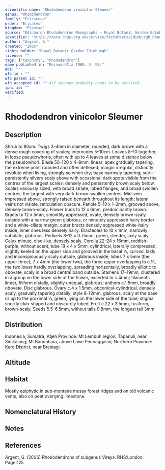 ```yaml
---
scientific name: "Rhododendron vinicolor Sleumer"
genus: "Rhododendron"
family: "Ericaceae"
order: "Ericales"
kingdom: "Plantae"
source: "Edinburgh Rhododendron Monographs – Royal Botanic Garden Edinburgh"
identifier: "https://data.rbge.org.uk/service/factsheets/Edinburgh_Rhododendron_Monographs.xhtml"
author: "Argent, G."
created: "2006"
rights holder: "Royal Botanic Garden Edinburgh"
license: ""
tags: ["taxonomy", "Rhododendron"]
name published in: "Reinwardtia 1960. 5: 98."
doi: ""
wfo id : ""
wfo parent id: ""
wfo accepted id: "" #if synonym probably needs to be archived.                      
ipni id: ""
verified:
---
```


                       

# Rhododendron vinicolor Sleumer

## Description
Shrub to 80cm. Twigs 3–4mm in diameter, rounded, dark brown with a dense rough covering of scales; internodes 5–10cm. Leaves 8–10 together, in loose pseudo­whorls, often with up to 4 leaves at some distance below the pseudowhorl. Blade 50–120 x 4–8mm, linear; apex gradually tapering, the extreme point rounded and often deflexed; margin irregular, distinctly revolute when living, strongly so when dry; base narrowly tapering; sub-­persistently silvery scaly above with occasional dark spots visible from the centres of the largest scales; densely and persistently brown scaly below. Scales variously sized, with broad striate, lobed flanges, and broad swollen centres; the largest with very dark brown swollen centres. Mid-vein impressed above, strongly raised beneath throughout its length; lateral veins not visible, reticulation obscure. Petiole 5–10 x 1–2mm, grooved above, densely brown-scaly. Flower buds to 12 x 6mm, predominantly brown. Bracts to 12 x 5mm, smoothly appressed, ovate, densely brown-scaly outside with a narrow green glabrous, or minutely appressed hairy border and a white-ciliate margin; outer bracts densely appressed white-hairy inside, inner ones less densely hairy. Bracteoles to 10 x 1mm, narrowly subulate, glabrous. Pedicels 8–12 x 0.75mm, green, slender, laxly scaly. Calyx minute, disc-like, densely scaly. Corolla 22–24 x 16mm, reddish-purple, without scent; tube 18 x 4 x 5mm, cylindrical, laterally compressed, slightly keeled on the upper side and grooved in the basal ½, curved, laxly and inconspicuously scaly outside, glabrous inside; lobes 7 x 5mm (the upper three), 7 x 4mm (the lower two), the three upper overlapping to c.1⁄3, the two lower hardly overlapping, spreading horizontally, broadly elliptic to obovate, scaly in a broad central band outside. Stamens 17–19mm, clustered in a group on the lower side of the flower, exserted to c.4mm; filaments linear, filiform distally, slightly unequal, glabrous; anthers c.1.5mm, broadly obovate. Disc glabrous. Ovary c.4 x 1.5mm, obconical-cylindrical, densely scaly, gradually tapering distally; style 8–12mm, glabrous, scaly at the base or up to the proximal 1⁄3, green, lying on the lower side of the tube; stigma shortly club-shaped and obscurely lobed. Fruit c.22 x 3.5mm, fusiform, brown-scaly. Seeds 5.5–6.5mm, without tails 0.8mm, the longest tail 3mm.

## Distribution
Indonesia, Sumatra, Atjeh Province: Mt Lembuh region; Tapanuli, near Sidikalang; Mt Bandahara, above Lawe Peunaggalan; Northern Province: Karo District, near Brestagi.

## Altitude


## Habitat
Mostly epiphytic in sub-montane mossy forest ridges and on old volcanic vents, also on peat overlying limestone.

## Nomenclatural History

                       
## Notes


## References

Argent, G. (2006) Rhododendrons of subgenus Vireya. RHS:London. Page:125
